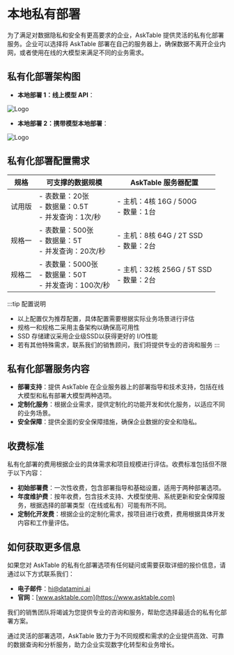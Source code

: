 # 本地私有部署

为了满足对数据隐私和安全有更高要求的企业，AskTable 提供灵活的私有化部署服务。企业可以选择将 AskTable 部署在自己的服务器上，确保数据不离开企业内网，或者使用在线的大模型来满足不同的业务需求。

## 私有化部署架构图

- **本地部署 1：线上模型 API**：
<div className="img-center medium">
  <img src="/img/asktable/at_deployment_offline_1.png" alt="Logo" />
</div>

- **本地部署 2：携带模型本地部署**：
<div className="img-center medium">
  <img src="/img/asktable/at_deployment_offline_2.png" alt="Logo" />
</div>

## 私有化部署配置需求

| 规格 | 可支撑的数据规模 | AskTable 服务器配置 |
|------|-----------------|------------|
| 试用版 | - 表数量：20张<br/>- 数据量：0.5T<br/>- 并发查询：1次/秒 | - 主机：4核 16G / 500G<br/>- 数量：1台 |
| 规格一 | - 表数量：500张<br/>- 数据量：5T<br/>- 并发查询：20次/秒 | - 主机：8核 64G / 2T SSD<br/>- 数量：2台 |
| 规格二 | - 表数量：5000张<br/>- 数据量：50T<br/>- 并发查询：100次/秒 | - 主机：32核 256G / 5T SSD<br/>- 数量：2台 |

:::tip 配置说明
- 以上配置仅为推荐配置，具体配置需要根据实际业务场景进行评估
- 规格一和规格二采用主备架构以确保高可用性
- SSD 存储建议采用企业级SSD以获得更好的 I/O性能
- 若有其他特殊需求，联系我们的销售顾问，我们将提供专业的咨询和服务
:::


## 私有化部署服务内容

- **部署支持**：提供 AskTable 在企业服务器上的部署指导和技术支持，包括在线大模型和私有部署大模型两种选项。
- **定制化服务**：根据企业需求，提供定制化的功能开发和优化服务，以适应不同的业务场景。
- **安全保障**：提供全面的安全保障措施，确保企业数据的安全和隐私。

## 收费标准

私有化部署的费用根据企业的具体需求和项目规模进行评估。收费标准包括但不限于以下内容：

- **初始部署费**：一次性收费，包含部署指导和基础设置，适用于两种部署选项。
- **年度维护费**：按年收费，包含技术支持、大模型使用、系统更新和安全保障服务，根据选择的部署类型（在线或私有）可能有所不同。
- **定制化开发费**：根据企业的定制化需求，按项目进行收费，费用根据具体开发内容和工作量评估。


## 如何获取更多信息

如果您对 AskTable 的私有化部署选项有任何疑问或需要获取详细的报价信息，请通过以下方式联系我们：
- **电子邮件**：hi@datamini.ai
- **官网**：[www.asktable.com](https://www.asktable.com)

我们的销售团队将竭诚为您提供专业的咨询和服务，帮助您选择最适合的私有化部署方案。

通过灵活的部署选项，AskTable 致力于为不同规模和需求的企业提供高效、可靠的数据查询和分析服务，助力企业实现数字化转型和业务增长。
